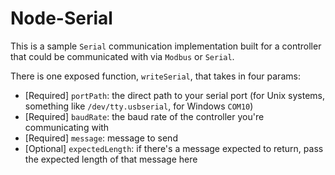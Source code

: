 # Node-Serial
This is a sample `Serial` communication implementation built for a controller that could be communicated with via `Modbus` or `Serial`.

There is one exposed function, `writeSerial`, that takes in four params:
   * [Required] `portPath`: the direct path to your serial port (for Unix systems, something like `/dev/tty.usbserial`, for Windows `COM10`)
   * [Required] `baudRate`: the baud rate of the controller you're communicating with
   * [Required] `message`: message to send
   * [Optional] `expectedLength`: if there's a message expected to return, pass the expected length of that message here
